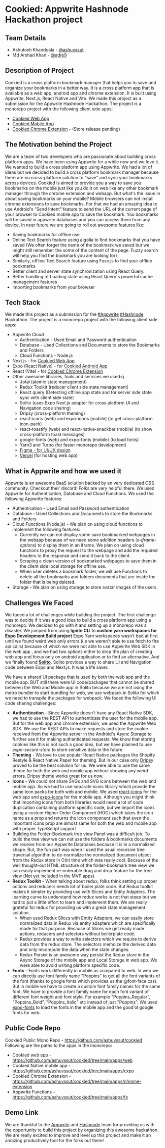 <!-- Hashnode blog article of our project: Cookied -->
# Cookied: Appwrite Hashnode Hackathon project

## Team Details
- Ashutosh Khanduala - [@ashuvssut](https://hashnode.com/@ashuvssut)
- Md Arshad Khan - [@adre9](https://hashnode.com/@adre9)

## Description of Project
Cookied is a cross platform bookmark manager that helps you to save and organize your bookmarks in a better way. It is a cross platform app that is available as a web app, android app and chrome extension. It is built using Appwrite, Next.js, React Native and Vite.
We made this project as a submission for the Appwrite Hashnode Hackathon. The project is a monorepo project with the following client side apps:
- [Cookied Web App](http://cookied.vercel.app)
- [Cookied Mobile App](https://expo.io/@cookied/projects/cookied)
- [Cookied Chrome Extension](https://microsoftedge.microsoft.com/addons/detail/cookied!!/cgechhanngniddkpfejiakhajdiebnbc) - (Store release pending)

## The Motivation behind the Project
We are a team of two developers who are passionate about building cross platform apps. We have been using Appwrite for a while now and we love it. We wanted to build a cross platform app using Appwrite. We had a lot of ideas but we decided to build a cross platform bookmark manager because there are no cross-platform solution to "save" and sync your bookmarks across devices. Cookied is aimed to provide you a way to save you bookmarks on the mobile just like you do it on web like any other bookmark manager through the chrome extension and webapp. But what's the issue in about saving bookmarks on your mobile? Mobile browsers can not install chrome extensions to save bookmarks. For that we had an amazing idea to use Android's "Send Intent" feature to send the URL of the current page of your browser to Cookied mobile app to save the bookmark. You bookmarks will be saved in appwrite databases and you can access them from any device. In near future we are going to roll out awesome features like:
- Saving bookmarks for offline use
- Online Text Search feature using algolia to find bookmarks that you have saved (We often forget the name of the bookmark we saved but we might still remember the some of the content of the page. Fuzzy search will help you find the bookmark you are looking for)
- Similarly, offline Text Search feature using Fuse.js to find your offline bookmarks
- Better client and server state synchronization using React Query.
- Better handling of Loading state using React Query's powerful cache management features
- Importing bookmarks from your browser

## Tech Stack
We made this project as a submission for the [#Appwrite](https://appwrite.io) [#Hashnode](https://hashnode.com) Hackathon. The project is a monorepo project with the following client side apps:
- Appwrite Cloud
  - Authentication - Used Email and Password authentication
  - Database - Used Collections and Documents to store the Bookmarks and Folders
  - Cloud Functions - Node.js 
- Next.js - for [Cookied Web App](http://cookied.vercel.app)
- Expo (React Native) - for [Cookied Android App](https://expo.io/@cookied/projects/cookied)
- React (Vite) - for [Cookied Chrome Extension](https://microsoftedge.microsoft.com/addons/detail/cookied!!/cgechhanngniddkpfejiakhajdiebnbc)
- Other awesome libraries, tools and services we used:q
  - Jotai (atomic state management)
  - Redux Toolkit (reducer client side state management)
  - React query (Detecting offline app state and for server side state sync with client side state)
  - Solito (uses Expo Next.js adapter for cross platform UI and Navigation code sharing)
  - Dripsy (cross-platform theming)
  - react-icons (web) and expo-icons (mobile) (to get cross-platform icon-pack)
  - react-toastify (web) and react-native-snackbar (mobile) (to show cross-platform toast messages)
  - google-fonts (web) and expo-fonts (mobile) (to load fonts)
  - Yarn3 and Turbo (for faster monorepo development)
  - [Figma - for UI/UX design](https://www.figma.com/file/b5820zUOHmCXBpNj7jr2we/Cookied!!?type=design&node-id=31-52)
  - [Vercel](https://vercel.com) (for hosting web app)
## What is Appwrite and how we used it
Appwrite is an awesome BaaS solution backed by an very dedicated OSS community. Checkout their discord! Folks are very helpful there. 
We used Appwrite for Authentication, Database and Cloud Functions. We used the following Appwrite features:
- Authentication - Used Email and Password authentication
- Database - Used Collections and Documents to store the Bookmarks and Folders
- Cloud Functions (Node.js) - We plan on using cloud functions to implement the following features:
  - Currently we can not display some save bookmarked webpages in the webapp because of we need some addition headers (*x-iframe-options*) to display them in an iframe. We plan on using cloud functions to proxy the request to the webpage and add the required headers to the response and send it back to the client.
  - Scraping a clean version of bookmarked webpages to save them in the client side local storage for offline use.
  - When user deletes a bookmark folder, we will use Functions to delete all the bookmarks and folders documents that are inside the folder that is being deleted.
- Storage - We plan on using storage to store avatar images of the users.
  
## Challenges We Faced
We faced a lot of challenges while building the project. The first challenge was to decide if it was a good idea to build a cross platform app using a monorepo. We decided to go with it and setting up a monorepo was a disaster. We jumped from using **Ignite CLI** to **custom yarn workspaces for Expo Development Build project** Expo Yarn workspaces wasn't bad at first until we found weird web only errors (i.e we weren't able to use fetch to fire api calls) because of which we were not able to use Appwrite Web SDK in the web app , and we had two options either to drop the plan of creating web app and focus only on android application or to find an alternative. And we finally found **[Solito](https://solito.dev/)**. Solito provides a way to share UI and Navigation code between Expo and Next.js. It was a life saver. 

We have a shared UI package that is used by both the web app and the mobile app. BUT still there were UI code/packages that cannot be shared between the Web and Mobile app in Solito because we are not using the metro bundler to start bundling for web, we use webpack in Solito for which we need to transpile the packages for webpack. We faced the following UI code sharing challenges:
- **Authentication** - Since Appwrite doesn't have any React Native SDK, we had to use the REST API to authenticate the user for the mobile app. But for the web app and chrome extension, we used the Appwrite Web SDK. We use the REST APIs to make requests and store the cookie received from the Appwrite server in the Android's Async Storage to further use it for making authenticated requests. We know that storing cookies like this is not such a good idea, but we have planned to use *expo-secure-store* to store sensitive data in the future.
- **Theming** - We love to use popular React Native packages like Shopify Restyle & React Native Paper for theming. But in our case only [Dripsy](https://www.dripsy.xyz/) proved to be the best solution for us. We were able to use the same theme for both the web and mobile app without showing any weird errors. Dripsy theme works great for us now.
- **Icons** - We could not share SVGs and SVG icons between the web and mobile app. So we had to use separate icons library which provide the same icon packs for both web and mobile. We used [react-icons](https://react-icons.github.io/react-icons/) for the web app and [expo-icons](https://docs.expo.dev/guides/icons/) for the mobile app. Although you might think that importing icons from both libraries would need a lot of code duplication containing platform specific code, but we import the icons using a custom Higher Order Component (HOC) which takes the icon name as a prop and returns the icon component such that even the important icons prop are almost same for both the web and mobile app with proper TypeScript support 
- Building the Folder-Bookmark tree view Panel was a difficult job. To build the tree view we can not use the folders & bookmarks documents we receive from our Appwrite Databases because it is in a normalized shape. But, the fun part was when I used the usual recursive tree traversal algorithm to de-normalize the normalized document object from the Redux store in O(n) time which was really cool. Because of the well thought-out HTML structure of the folder-bookmark tree view we can easily implement re-orderable drag and drop feature for the tree view (Not yet included in the MVP apps).
- **Redux Toolkit** - When talking about redux, folks think setting up proper actions and reducers needs lot of boiler plate code. But Redux toolkit makes it simpler by providing use with Slices and Entity Adapters. The learning curve to understand how redux works is not that steep but we had to put a little effort to learn and implement them. We are really grateful for redux for providing us with a great state management solution.
  - When used Redux Slices with Entity Adapters, we can easily store normalized data in Redux via entity adapters which are specifically made for that purpose. Because of Slices we get ready made actions, reducers and selectors without boilerplate code. 
  - Redux provides a way to write selectors which we require to derive data from the redux store. The selectors memoize the derived data and only recompute the data when the state changes.
  - Redux Persist is an awesome way persist the Redux store in the Async Storage of the mobile app and Local Storage in web app. We were able to avoid writing platform specific code.
- **Fonts** - Fonts work differently in mobile as compared to web. In web we can directly use font family name "Poppins" to get all the font variants of the font (thanks to google fonts which provides us the @font-face css). But in mobile we have to create a custom font family names for the same font. We have to provide a font family name for each font variant of different font weight and font style. For example "Poppins_Regular", "Poppins_Bold", "Poppins_Italic" etc instead of just "Poppins". We used [expo-fonts](https://docs.expo.dev/guides/using-custom-fonts/) to load the fonts in the mobile app and the good'ol google fonts for web.
## Public Code Repo
Cookied Public Mono Repo - https://github.com/ashuvssut/cookied
Following are the paths to the apps in the monorepo:
- Cookied web app - https://github.com/ashuvssut/cookied/tree/main/apps/web
- Cookied Native mobile app - https://github.com/ashuvssut/cookied/tree/main/apps/expo
- Cookied Chrome Extension - https://github.com/ashuvssut/cookied/tree/main/apps/chrome-extension
- Appwrite Functions - https://github.com/ashuvssut/cookied/tree/main/apps/fx

## Demo Link

We are thankful to the [Appwrite](https://appwrite.io) and [Hashnode](https://hashnode.com) team for providing us with the opportunity to build this project by organizing this awesome hackathon. We are really excited to improve and level up this project and make it an amazing productively tool for the folks out there!

<!--- Add a link to the demo recording of your project in this section --->

<!-- Tell us what your project does

(optional) Mention why you chose to tackle this challenge

The tech stack behind the project

Mention the technologies/methods/platforms you used to build your project.

Explain how Appwrite helped you build this project.

(optional) Any challenges faced during the development process and how they were overcome

A public code repository link

A demo recording of the functioning project

The demo recording should only show the running of the project. Any other details must be written in the Hashnode article.

The demo recording can be uploaded to any standard video streaming platform, such as Youtube or Vimeo.

The demo recording must be accessible and visible to us.

Make sure that you add #Appwrite and #AppwriteHackathon hashtags on your Hashnode article.

Additionally, the Appwrite (https://appwrite.io) and Hashnode (https://hashnode.com) domains should be present within the article.

```

# [Name of your Project]: [Appwrite](https://appwrite.io) [Hashnode](https://hashnode.com) Hackathon
**** -->
